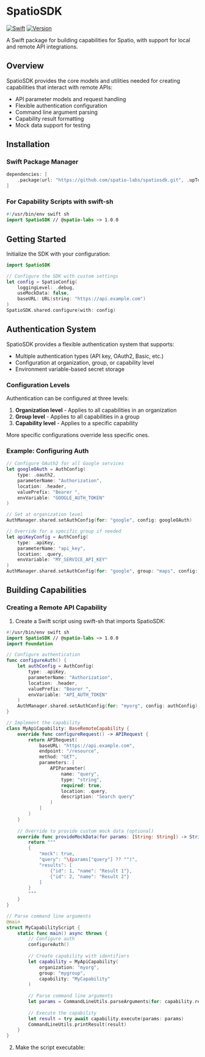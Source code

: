 # SpatioSDK

[![Swift](https://img.shields.io/badge/Swift-6.0-orange.svg)](https://swift.org)
[![Version](https://img.shields.io/badge/version-1.0.0-blue.svg)](https://github.com/spatio-labs/spatiosdk)

A Swift package for building capabilities for Spatio, with support for local and remote API integrations.

## Overview

SpatioSDK provides the core models and utilities needed for creating capabilities that interact with remote APIs:

- API parameter models and request handling
- Flexible authentication configuration
- Command line argument parsing
- Capability result formatting
- Mock data support for testing

## Installation

### Swift Package Manager

```swift
dependencies: [
    .package(url: "https://github.com/spatio-labs/spatiosdk.git", .upToNextMajor(from: "1.0.0"))
]
```

### For Capability Scripts with swift-sh

```swift
#!/usr/bin/env swift sh
import SpatioSDK // @spatio-labs ~> 1.0.0
```

## Getting Started

Initialize the SDK with your configuration:

```swift
import SpatioSDK

// Configure the SDK with custom settings
let config = SpatioConfig(
    loggingLevel: .debug,
    useMockData: false,
    baseURL: URL(string: "https://api.example.com")
)
SpatioSDK.shared.configure(with: config)
```

## Authentication System

SpatioSDK provides a flexible authentication system that supports:

- Multiple authentication types (API key, OAuth2, Basic, etc.)
- Configuration at organization, group, or capability level
- Environment variable-based secret storage

### Configuration Levels

Authentication can be configured at three levels:

1. **Organization level** - Applies to all capabilities in an organization
2. **Group level** - Applies to all capabilities in a group
3. **Capability level** - Applies to a specific capability

More specific configurations override less specific ones.

### Example: Configuring Auth

```swift
// Configure OAuth2 for all Google services
let googleOAuth = AuthConfig(
    type: .oauth2,
    parameterName: "Authorization",
    location: .header,
    valuePrefix: "Bearer ",
    envVariable: "GOOGLE_AUTH_TOKEN"
)

// Set at organization level
AuthManager.shared.setAuthConfig(for: "google", config: googleOAuth)

// Override for a specific group if needed
let apiKeyConfig = AuthConfig(
    type: .apiKey,
    parameterName: "api_key",
    location: .query,
    envVariable: "MY_SERVICE_API_KEY"
)
AuthManager.shared.setAuthConfig(for: "google", group: "maps", config: apiKeyConfig)
```

## Building Capabilities

### Creating a Remote API Capability

1. Create a Swift script using swift-sh that imports SpatioSDK:

```swift
#!/usr/bin/env swift sh
import SpatioSDK // @spatio-labs ~> 1.0.0
import Foundation

// Configure authentication
func configureAuth() {
    let authConfig = AuthConfig(
        type: .apiKey,
        parameterName: "Authorization",
        location: .header,
        valuePrefix: "Bearer ",
        envVariable: "API_AUTH_TOKEN"
    )
    AuthManager.shared.setAuthConfig(for: "myorg", config: authConfig)
}

// Implement the capability
class MyApiCapability: BaseRemoteCapability {
    override func configureRequest() -> APIRequest {
        return APIRequest(
            baseURL: "https://api.example.com",
            endpoint: "/resource",
            method: "GET",
            parameters: [
                APIParameter(
                    name: "query",
                    type: "string",
                    required: true,
                    location: .query,
                    description: "Search query"
                )
            ]
        )
    }
    
    // Override to provide custom mock data (optional)
    override func provideMockData(for params: [String: String]) -> String {
        return """
        {
            "mock": true,
            "query": "\(params["query"] ?? "")",
            "results": [
                {"id": 1, "name": "Result 1"},
                {"id": 2, "name": "Result 2"}
            ]
        }
        """
    }
}

// Parse command line arguments
@main
struct MyCapabilityScript {
    static func main() async throws {
        // Configure auth
        configureAuth()
        
        // Create capability with identifiers
        let capability = MyApiCapability(
            organization: "myorg",
            group: "mygroup",
            capability: "MyCapability"
        )
        
        // Parse command line arguments
        let params = CommandLineUtils.parseArguments(for: capability.request.parameters)
        
        // Execute the capability
        let result = try await capability.execute(params: params)
        CommandLineUtils.printResult(result)
    }
}
```

2. Make the script executable:

```